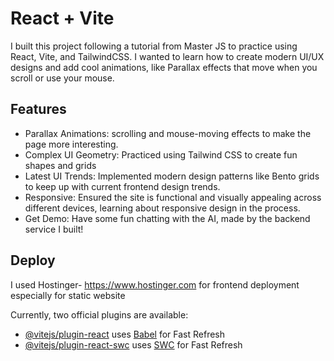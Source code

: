 # React + Vite

I built this project following a tutorial from Master JS to practice using React, Vite, and TailwindCSS. I wanted to learn how to create modern UI/UX designs and add cool animations, like Parallax effects that move when you scroll or use your mouse.

## Features 
- Parallax Animations: scrolling and mouse-moving effects to make the page more interesting.
- Complex UI Geometry: Practiced using Tailwind CSS to create fun shapes and grids
- Latest UI Trends: Implemented modern design patterns like Bento grids to keep up with current frontend design trends.
- Responsive: Ensured the site is functional and visually appealing across different devices, learning about responsive design in the process.
- Get Demo: Have some fun chatting with the AI, made by the backend service I built! 

## Deploy
I used Hostinger- https://www.hostinger.com for frontend deployment especially for static website 



Currently, two official plugins are available:

- [@vitejs/plugin-react](https://github.com/vitejs/vite-plugin-react/blob/main/packages/plugin-react/README.md) uses [Babel](https://babeljs.io/) for Fast Refresh
- [@vitejs/plugin-react-swc](https://github.com/vitejs/vite-plugin-react-swc) uses [SWC](https://swc.rs/) for Fast Refresh

